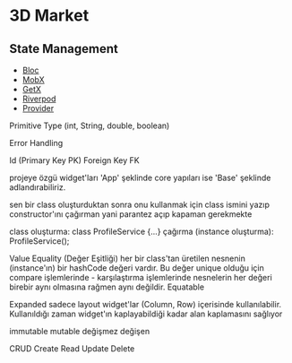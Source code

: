 # 3D Market

## State Management 

- [Bloc](https://pub.dev/packages/flutter_bloc)
- [MobX](https://pub.dev/packages/mobx)
- [GetX](https://pub.dev/packages/get)
- [Riverpod](https://pub.dev/packages/riverpod)
- [Provider](https://pub.dev/packages/provider)

Primitive Type (int, String, double, boolean)

Error Handling

Id (Primary Key PK)
Foreign Key FK

projeye özgü widget'ları 'App' şeklinde
core yapıları ise 'Base' şeklinde adlandırabiliriz.

sen bir class oluşturduktan sonra onu kullanmak için class ismini yazıp constructor'ını çağırman yani parantez açıp kapaman gerekmekte 

class oluşturma: class ProfileService {...}
çağırma (instance oluşturma): ProfileService();


Value Equality (Değer Eşitliği)
her bir class'tan üretilen nesnenin (instance'ın) bir hashCode değeri vardır. Bu değer unique olduğu için compare işlemlerinde - karşılaştırma işlemlerinde nesnelerin her değeri birebir aynı olmasına rağmen aynı değildir. Equatable

Expanded
sadece layout widget'lar (Column, Row) içerisinde kullanılabilir. Kullanıldığı zaman widget'ın kaplayabildiği kadar alan kaplamasını sağlıyor

immutable mutable
değişmez  değişen


CRUD
Create
Read
Update
Delete